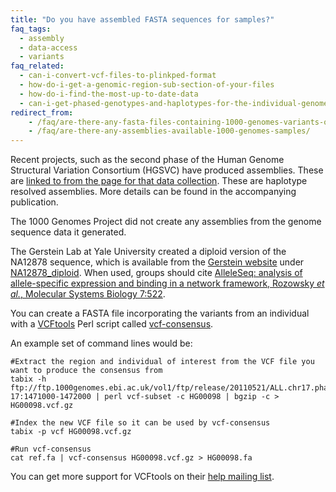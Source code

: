 ```yaml
---
title: "Do you have assembled FASTA sequences for samples?"
faq_tags:
  - assembly
  - data-access
  - variants
faq_related:
  - can-i-convert-vcf-files-to-plinkped-format
  - how-do-i-get-a-genomic-region-sub-section-of-your-files
  - how-do-i-find-the-most-up-to-date-data
  - can-i-get-phased-genotypes-and-haplotypes-for-the-individual-genomes
redirect_from:
    - /faq/are-there-any-fasta-files-containing-1000-genomes-variants-or-haplotypes/
    - /faq/are-there-any-assemblies-available-1000-genomes-samples/    
---
```

                    
Recent projects, such as the second phase of the Human Genome Structural Variation Consortium (HGSVC) have produced assemblies. These are [linked to from the page for that data collection](/data-portal/data-collection/hgsvc2). These are haplotype resolved assemblies. More details can be found in the accompanying publication.

The 1000 Genomes Project did not create any assemblies from the genome sequence data it generated.  

The Gerstein Lab at Yale University created a diploid version of the NA12878 sequence, which is available from the [Gerstein website](http://sv.gersteinlab.org/) under [NA12878_diploid](http://sv.gersteinlab.org/NA12878_diploid/). When used, groups should cite [AlleleSeq: analysis of allele-specific expression and binding in a network framework, Rozowsky *et al.*, Molecular Systems Biology 7:522](http://www.nature.com/msb/journal/v7/n1/full/msb201154.html).

You can create a FASTA file incorporating the variants from an individual with a [VCFtools](http://vcftools.github.io/) Perl script called [vcf-consensus](http://vcftools.github.io/perl_module.html#vcf-consensus).

An example set of command lines would be:

    #Extract the region and individual of interest from the VCF file you want to produce the consensus from
    tabix -h ftp://ftp.1000genomes.ebi.ac.uk/vol1/ftp/release/20110521/ALL.chr17.phase1_release_v3.20101123.snps_indels_svs.genotypes.vcf.gz 17:1471000-1472000 | perl vcf-subset -c HG00098 | bgzip -c > HG00098.vcf.gz
    
    #Index the new VCF file so it can be used by vcf-consensus
    tabix -p vcf HG00098.vcf.gz
    
    #Run vcf-consensus
    cat ref.fa | vcf-consensus HG00098.vcf.gz > HG00098.fa

You can get more support for VCFtools on their [help mailing list](http://sourceforge.net/p/vcftools/mailman/).
